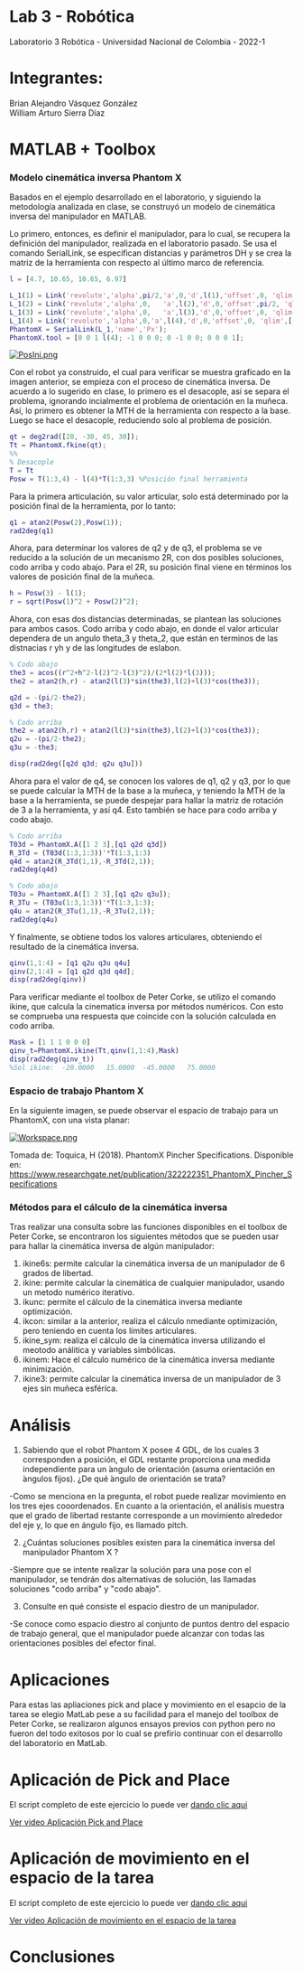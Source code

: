 # Lab 3 - Robótica
Laboratorio 3 Robótica - Universidad Nacional de Colombia - 2022-1
# Integrantes:

Brian Alejandro Vásquez González  
William Arturo Sierra Díaz  

# MATLAB + Toolbox
 ### Modelo cinemática inversa Phantom X
 Basados en el ejemplo desarrollado en el laboratorio, y siguiendo la metodología analizada en clase, se construyó un modelo de cinemática inversa del manipulador en MATLAB. 
 
Lo primero, entonces, es definir el manipulador, para lo cual, se recupera la definición del manipulador, realizada en el laboratorio pasado. Se usa el comando SerialLink, se especifican distancias y parámetros DH y se crea la matriz de la herramienta con respecto al último marco de referencia. 
 
```matlab
l = [4.7, 10.65, 10.65, 6.97]

L_1(1) = Link('revolute','alpha',pi/2,'a',0,'d',l(1),'offset',0, 'qlim',[-3*pi/4 3*pi/4]);
L_1(2) = Link('revolute','alpha',0,   'a',l(2),'d',0,'offset',pi/2, 'qlim',[-3*pi/4 3*pi/4]);
L_1(3) = Link('revolute','alpha',0,   'a',l(3),'d',0,'offset',0, 'qlim',[-3*pi/4 3*pi/4]);
L_1(4) = Link('revolute','alpha',0,'a',l(4),'d',0,'offset',0, 'qlim',[-3*pi/4 3*pi/4]);
PhantomX = SerialLink(L_1,'name','Px');
PhantomX.tool = [0 0 1 l(4); -1 0 0 0; 0 -1 0 0; 0 0 0 1];
```
[![PosIni.png](https://i.postimg.cc/2816B9rM/PosIni.png)](https://postimg.cc/CzVY3NZs)

Con el robot ya construido, el cual para verificar se muestra graficado en la imagen anterior, se empieza con el proceso de cinemática inversa. De acuerdo a lo sugerido en clase, lo primero es el desacople, así se separa el problema, ignorando incialmente el problema de orientación en la muñeca. Así, lo primero es obtener la MTH de la herramienta con respecto a la base. Luego se hace el desacople, reduciendo solo al problema de posición.
```matlab
qt = deg2rad([20, -30, 45, 30]);
Tt = PhantomX.fkine(qt);
%%
% Desacople
T = Tt
Posw = T(1:3,4) - l(4)*T(1:3,3) %Posición final herramienta
```
Para la primera articulación, su valor articular, solo está determinado por la posición final de la herramienta, por lo tanto:
```matlab
q1 = atan2(Posw(2),Posw(1));
rad2deg(q1)
```
Ahora, para determinar los valores de q2 y de q3, el problema se ve reducido a la solución de un mecanismo 2R, con dos posibles soluciones, codo arriba y codo abajo. Para el 2R, su posición final viene en términos los valores de posición final de la muñeca.
```matlab
h = Posw(3) - l(1);
r = sqrt(Posw(1)^2 + Posw(2)^2);
```
Ahora, con esas dos distancias determinadas, se plantean las soluciones para ambos casos. Codo arriba y codo abajo, en donde el valor articular dependera de un angulo theta_3 y theta_2, que están en terminos de las distnacias r yh y de las longitudes de eslabon.
```matlab
% Codo abajo
the3 = acos((r^2+h^2-l(2)^2-l(3)^2)/(2*l(2)*l(3)));
the2 = atan2(h,r) - atan2(l(3)*sin(the3),l(2)+l(3)*cos(the3));

q2d = -(pi/2-the2);
q3d = the3;

% Codo arriba
the2 = atan2(h,r) + atan2(l(3)*sin(the3),l(2)+l(3)*cos(the3));
q2u = -(pi/2-the2);
q3u = -the3;

disp(rad2deg([q2d q3d; q2u q3u]))
```
Ahora para el valor de q4, se conocen los valores de q1, q2 y q3, por lo que se puede calcular la MTH de la base a la  muñeca, y teniendo la MTH de la base a la herramienta, se puede despejar para hallar la matriz de rotación de 3 a la herramienta, y así q4. Esto también se hace para codo arriba y codo abajo.
```matlab
% Codo arriba
T03d = PhantomX.A([1 2 3],[q1 q2d q3d])
R_3Td = (T03d(1:3,1:3))'*T(1:3,1:3)
q4d = atan2(R_3Td(1,1),-R_3Td(2,1));
rad2deg(q4d)

% Codo abajo
T03u = PhantomX.A([1 2 3],[q1 q2u q3u]);
R_3Tu = (T03u(1:3,1:3))'*T(1:3,1:3);
q4u = atan2(R_3Tu(1,1),-R_3Tu(2,1));
rad2deg(q4u)
```
Y finalmente, se obtiene todos los valores articulares, obteniendo el resultado de la cinemática inversa.
```matlab
qinv(1,1:4) = [q1 q2u q3u q4u]
qinv(2,1:4) = [q1 q2d q3d q4d];
disp(rad2deg(qinv))
```
Para verificar mediante el toolbox de Peter Corke, se utilizo el comando ikine, que calcula la cinematica inversa por métodos numéricos. Con esto se comprueba una respuesta que coincide con la solución calculada en codo arriba.
```matlab
Mask = [1 1 1 0 0 0]
qinv_t=PhantomX.ikine(Tt,qinv(1,1:4),Mask)
disp(rad2deg(qinv_t))
%Sol ikine:  -20.0000   15.0000  -45.0000   75.0000
```
### Espacio de trabajo Phantom X

En la siguiente imagen, se puede observar el espacio de trabajo para  un PhantomX, con una vista planar:

[![Workspace.png](https://i.postimg.cc/BvHyrdCz/Workspace.png)](https://postimg.cc/8FktWX9d)

Tomada de: Toquica, H (2018). PhantomX Pincher Specifications. Disponible en: https://www.researchgate.net/publication/322222351_PhantomX_Pincher_Specifications

### Métodos para el cálculo de la cinemática inversa
Tras realizar una consulta sobre las funciones disponibles en el toolbox de Peter Corke, se encontraron los siguientes métodos que se pueden usar para hallar la cinemática inversa de algún manipulador:



1. ikine6s: permite calcular la cinemática inversa de un manipulador de 6 grados de libertad.
2. ikine: permite calcular la cinemática de cualquier manipulador, usando un metodo numérico iterativo. 
3. ikunc: permite el cálculo de la cinemática inversa mediante optimización.
4. ikcon: similar a la anterior, realiza el cálculo nmediante optimización, pero teniendo en cuenta los límites articulares.
5. ikine_sym: realiza el cálculo de la cinemática inversa utilizando el meotodo análitica y variables simbólicas.
6. ikinem: Hace el cálculo numérico de la cinemática inversa mediante minimización.
7. ikine3: permite calcular la cinemática inversa de un manipulador de 3 ejes sin muñeca esférica.

# Análisis

1. Sabiendo que el robot Phantom X posee 4 GDL, de los cuales 3 corresponden a posición, el GDL restante
proporciona una medida independiente para un  ́angulo de orientación (asuma orientación en  ́angulos fijos).
¿De qué  ́angulo de orientación se trata?

-Como se menciona en la pregunta, el robot puede realizar movimiento en los tres ejes cooordenados. En cuanto a la orientación, el análisis muestra que el grado de libertad restante corresponde a un movimiento alrededor del eje y, lo que en ángulo fijo, es llamado pitch.

2. ¿Cuántas soluciones posibles existen para la cinemática inversa del manipulador Phantom X ?

-Siempre que se intente realizar la solución para una pose con el manipulador, se tendrán dos alternativas de solución, las llamadas soluciones "codo arriba" y "codo abajo".

3. Consulte en qué consiste el espacio diestro de un manipulador.

-Se conoce como espacio diestro al conjunto de puntos dentro del espacio de trabajo general, que el manipulador puede alcanzar con todas las orientaciones posibles del efector final.

# Aplicaciones

Para estas las apliaciones pick and place y movimiento en el esapcio de la tarea se elegio MatLab pese a su facilidad para el manejo del toolbox de Peter Corke, se realizaron algunos ensayos previos con python pero no fueron del todo exitosos por lo cual se prefirio continuar con el desarrollo del laboratorio en MatLab.

# Aplicación de Pick and Place
El script completo de este ejercicio lo puede ver [dando clic aqui](matlab/lab_3_p1.m)

[Ver video Aplicación Pick and Place](https://youtu.be/sInh1Wx4ufA)

# Aplicación de movimiento en el espacio de la tarea

El script completo de este ejercicio lo puede ver [dando clic aqui](matlab/lab_3_p2.m)

[Ver video Aplicación de movimiento en el espacio de la tarea](https://youtu.be/qoHWaeiMhog)


# Conclusiones
